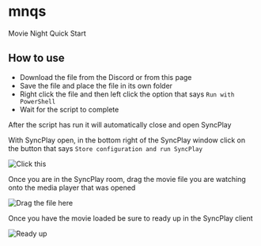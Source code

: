 # mnqs
Movie Night Quick Start

## How to use
* Download the file from the Discord or from this page
* Save the file and place the file in its own folder
* Right click the file and then left click the option that says `Run with PowerShell`
* Wait for the script to complete

After the script has run it will automatically close and open SyncPlay

With SyncPlay open, in the bottom right of the SyncPlay window click on the button that says `Store configuration and run SyncPlay`

![Click this](https://i.imgur.com/IUvMTGM.png)

Once you are in the SyncPlay room, drag the movie file you are watching onto the media player that was opened

![Drag the file here](https://i.imgur.com/n3GFaXg.png)

Once you have the movie loaded be sure to ready up in the SyncPlay client

![Ready up](https://i.imgur.com/PLi6pg3.png)